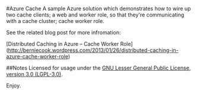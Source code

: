 #Azure Cache
A sample Azure solution which demonstrates how to wire up two cache clients; a web and worker role, so that they're communicating with a cache cluster; cache worker role.

See the related blog post for more infromation:

[Distributed Caching in Azure – Cache Worker Role]
(http://berniecook.wordpress.com/2013/01/26/distributed-caching-in-azure-cache-worker-role)

##Notes
Licensed for usage under the [GNU Lesser General Public License, version 3.0 (LGPL-3.0)](http://www.opensource.org/licenses/lgpl-3.0.html).

Enjoy.

